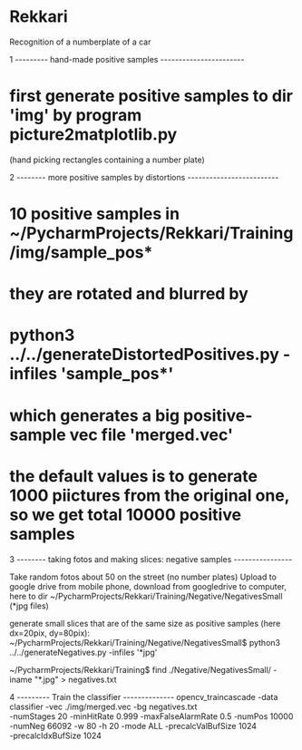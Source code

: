 # Rekkari
Recognition of a numberplate of a car


1 --------- hand-made positive samples -----------------------
# first generate positive samples to dir 'img' by program picture2matplotlib.py
(hand picking rectangles containing a number plate)

2 -------- more positive samples by distortions -------------------------
# 10 positive samples in ~/PycharmProjects/Rekkari/Training/img/sample_pos*
# they are rotated and blurred by
# python3 ../../generateDistortedPositives.py -infiles 'sample_pos*'
# which generates a big positive-sample vec file 'merged.vec'
# the default values is to generate 1000 piictures from the original one, so we get total 10000 positive samples

3 -------- taking fotos and making slices: negative samples ----------------

Take random fotos about 50 on the street (no number plates)
Upload to google drive from mobile phone, download from googledrive to computer,
here to dir ~/PycharmProjects/Rekkari/Training/Negative/NegativesSmall  (*jpg files)

generate small slices that are of the same size as positive samples (here dx=20pix, dy=80pix):
~/PycharmProjects/Rekkari/Training/Negative/NegativesSmall$ python3 ../../generateNegatives.py -infiles '*jpg'

~/PycharmProjects/Rekkari/Training$ find ./Negative/NegativesSmall/ -iname "*.jpg" > negatives.txt

4 --------- Train the classifier --------------
opencv_traincascade -data classifier -vec ./img/merged.vec -bg negatives.txt\
  -numStages 20 -minHitRate 0.999 -maxFalseAlarmRate 0.5 -numPos 10000 \
  -numNeg 66092 -w 80 -h 20 -mode ALL -precalcValBufSize 1024 \
  -precalcIdxBufSize 1024
